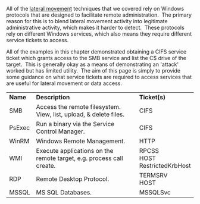 
All of the [lateral movement](https://www.zeropointsecurity.co.uk/path-player?courseid=red-team-ops&unit=674b793699b3a08430017d88) techniques that we covered rely on Windows protocols that are designed to facilitate remote administration.  The primary reason for this is to blend lateral movement activity into legitimate administrative activity, which makes it harder to detect.  These protocols rely on different Windows services, which also means they require different service tickets to access.

All of the examples in this chapter demonstrated obtaining a CIFS service ticket which grants access to the SMB service and list the C$ drive of the target.  This is generally okay as a means of demonstrating an 'attack' worked but has limited utility.  The aim of this page is simply to provide some guidance on what service tickets are required to access services that are useful for lateral movement or data access.

|          |                                                                      |                                        |
| -------- | -------------------------------------------------------------------- | -------------------------------------- |
| **Name** | **Description**                                                      | **Ticket(s)**                          |
| SMB      | Access the remote filesystem.  View, list, upload, & delete files.   | CIFS                                   |
| PsExec   | Run a binary via the Service Control Manager.                        | CIFS                                   |
| WinRM    | Windows Remote Management.                                           | HTTP                                   |
| WMI      | Execute applications on the remote target, e.g. process call create. | RPCSS  <br>HOST  <br>RestrictedKrbHost |
| RDP      | Remote Desktop Protocol.                                             | TERMSRV  <br>HOST                      |
| MSSQL    | MS SQL Databases.                                                    | MSSQLSvc                               |
